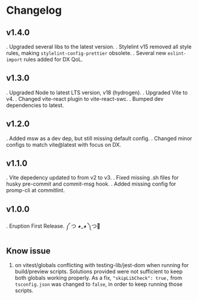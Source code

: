 # Changelog

## v1.4.0

. Upgraded several libs to the latest version.
. Stylelint v15 removed all style rules, making `stylelint-config-prettier` obsolete.
. Several new `eslint-import` rules added for DX QoL.

## v1.3.0

. Upgraded Node to latest LTS version, v18 (hydrogen).
. Upgraded Vite to v4.
. Changed vite-react plugin to vite-react-swc.
. Bumped dev dependencies to latest.

## v1.2.0

. Added msw as a dev dep, but still missing default config.
. Changed minor configs to match vite@latest with focus on DX.

## v1.1.0

. Vite depedency updated to from v2 to v3.
. Fixed missing .sh files for husky pre-commit and commit-msg hook.
. Added missing config for promp-cli at commitlint.

## v1.0.0

. Eruption First Release.
༼ つ ◕_◕ ༽つ🌋

## Know issue

1. on vitest/globals conflicting with testing-lib/jest-dom when running for build/preview scripts. Solutions provided were not sufficient to keep both globals working properly. As a fix, `"skipLibCheck": true,` from `tsconfig.json` was changed to `false`, in order to keep running those scripts.
